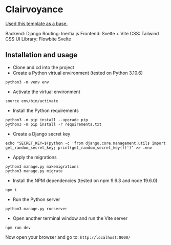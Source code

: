 # Clairvoyance

[Used this template as a base.](https://github.com/pmdevita/Django-Svelte-Template)

Backend: Django
Routing: Inertia.js
Frontend: Svelte + Vite
CSS: Tailwind CSS
UI Library: Flowbite Svelte

## Installation and usage

- Clone and cd into the project
- Create a Python virtual environment (tested on Python 3.10.6)

```shell
python3 -m venv env
```

- Activate the virtual environment

```shell
source env/bin/activate
```

- Install the Python requirements

```shell
python3 -m pip install --upgrade pip
python3 -m pip install -r requirements.txt
```

- Create a Django secret key

```shell
echo "SECRET_KEY=$(python -c 'from django.core.management.utils import get_random_secret_key; print(get_random_secret_key())')" >> .env
```

- Apply the migrations

```shell
python3 manage.py makemigrations
python3 manage.py migrate
```

- Install the NPM dependencies (tested on npm 9.6.3 and node 19.6.0)

```shell
npm i
```

- Run the Python server

```shell
python3 manage.py runserver
```

- Open another terminal window and run the Vite server

```shell
npm run dev
```

Now open your browser and go to: `http://localhost:8000/`
